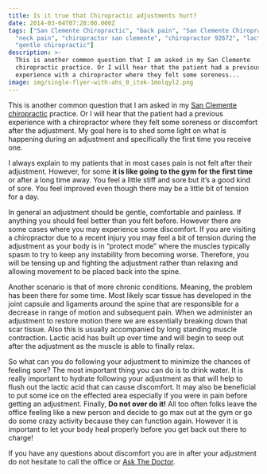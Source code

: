 ```yaml
---
title: Is it true that Chiropractic adjustments hurt?
date: 2014-03-04T07:28:00.000Z
tags: ["San Clemente Chiropractic", "back pain", "San Clemente Chiropractor",
  "neck pain", "chiropractor san clemente", "chiropractor 92672", "lactic acid",
  "gentle chiropractic"]
description: >-
  This is another common question that I am asked in my San Clemente
  chiropractic practice. Or I will hear that the patient had a previous
  experience with a chiropractor where they felt some soreness...
image: img/single-flyer-with-ahs_0_itok-1molqyl2.png
---
```

This is another common question that I am asked in my [San Clemente chiropractic](../index.html "San Clemente Chiropractic") practice. Or I will hear that the patient had a previous experience with a chiropractor where they felt some soreness or discomfort after the adjustment. My goal here is to shed some light on what is happening during an adjustment and specifically the first time you receive one.

I always explain to my patients that in most cases pain is not felt after their adjustment. However, for some **it is like going to the gym for the first time** or after a long time away. You feel a little stiff and sore but it’s a good kind of sore. You feel improved even though there may be a little bit of tension for a day.

In general an adjustment should be gentle, comfortable and painless. If anything you should feel better than you felt before. However there are some cases where you may experience some discomfort. If you are visiting a chiropractor due to a recent injury you may feel a bit of tension during the adjustment as your body is in “protect mode” where the muscles typically spasm to try to keep any instability from becoming worse. Therefore, you will be tensing up and fighting the adjustment rather than relaxing and allowing movement to be placed back into the spine.

Another scenario is that of more chronic conditions. Meaning, the problem has been there for some time. Most likely scar tissue has developed in the joint capsule and ligaments around the spine that are responsible for a decrease in range of motion and subsequent pain. When we administer an adjustment to restore motion there we are essentially breaking down that scar tissue. Also this is usually accompanied by long standing muscle contraction. Lactic acid has built up over time and will begin to seep out after the adjustment as the muscle is able to finally relax.

So what can you do following your adjustment to minimize the chances of feeling sore? The most important thing you can do is to drink water. It is really important to hydrate following your adjustment as that will help to flush out the lactic acid that can cause discomfort. It may also be beneficial to put some ice on the effected area especially if you were in pain before getting an adjustment. Finally, **Do not over do it!** All too often folks leave the office feeling like a new person and decide to go max out at the gym or go do some crazy activity because they can function again. However it is important to let your body heal properly before you get back out there to charge!

If you have any questions about discomfort you are in after your adjustment do not hesitate to call the office or [Ask The Doctor](../ask-doctor.html "Ask the Doctor").